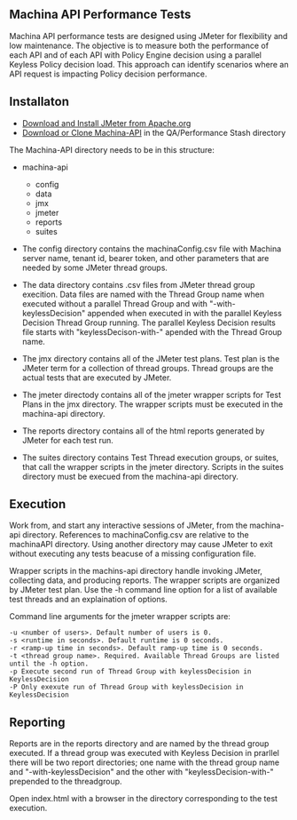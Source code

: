 ## Machina API Performance Tests
Machina API performance tests are designed using JMeter for flexibility and low maintenance. The objective is to measure both the performance of each API and of each API with Policy Engine decision using a parallel Keyless Policy decision load. This approach can identify scenarios where an API request is impacting Policy decision performance.
## Installaton

 - [Download and Install JMeter from Apache.org](https://jmeter.apache.org/download_jmeter)
 - [Download or Clone Machina-API](https://stash.in.ionicsecurity.com/projects/QA/repos/performance/browse/machina-api) in the QA/Performance Stash directory

The Machina-API directory needs to be in this structure:

+ machina-api
	+ config
	+ data
	+ jmx
	+ jmeter
	+ reports
	+ suites

+ The config directory contains the machinaConfig.csv file with Machina server name, tenant id, bearer token, and other parameters that are needed by some JMeter thread groups.
+ The data directory contains .csv files from JMeter thread group execition. Data files are named with the Thread Group name when executed without a parallel Thread Group and with "-with-keylessDecision" appended when executed in with the parallel Keyless Decision Thread Group running. The parallel Keyless Decision results file starts with "keylessDecison-with-" apended with the Thread Group name.
+ The jmx directory contains all of the JMeter test plans. Test plan is the JMeter term for a collection of thread groups. Thread groups are the actual tests that are executed by JMeter.
+ The jmeter directody contains all of the jmeter wrapper scripts for Test Plans in the jmx directory. The wrapper scripts must be executed in the machina-api directory.
+ The reports directory contains all of the html reports generated by JMeter for each test run.
+ The suites directory contains Test Thread execution groups, or suites, that call the wrapper scripts in the jmeter directory. Scripts in the suites directory must be execued from the machina-api directory.

## Execution
Work from, and start any interactive sessions of JMeter, from the machina-api directory. References to machinaConfig.csv are relative to the machinaAPI directory. Using another directory may cause JMeter to exit without executing any tests beacuse of a missing configuration file.

Wrapper scripts in the machins-api directory handle invoking JMeter, collecting data, and producing reports. The wrapper scripts are organized by JMeter test plan. Use the -h command line option for a list of available test threads and an explaination of options.

Command line arguments for the jmeter wrapper scripts are:

	-u <number of users>. Default number of users is 0.
	-s <runtime in seconds>. Default runtime is 0 seconds.
	-r <ramp-up time in seconds>. Default ramp-up time is 0 seconds.
	-t <thread group name>. Required. Available Thread Groups are listed until the -h option.
	-p Execute second run of Thread Group with keylessDecision in KeylessDecision
	-P Only exexute run of Thread Group with keylessDecision in KeylessDecision

## Reporting
Reports are in the reports directory and are named by the thread group executed. If a thread group was executed with Keyless Decision in prarllel there will be two report directories; one name with the thread group name and "-with-keylessDecision" and the other with "keylessDecision-with-" prepended to the threadgroup.

Open index.html with a browser in the directory corresponding to the test execution.
